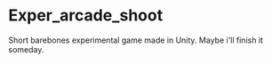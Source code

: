 # Exper_arcade_shoot
Short barebones experimental game made in Unity. 
Maybe i'll finish it someday.
